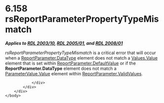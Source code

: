 <html dir="LTR" xmlns:mshelp="http://msdn.microsoft.com/mshelp" xmlns:ddue="http://ddue.schemas.microsoft.com/authoring/2003/5" xmlns:xlink="http://www.w3.org/1999/xlink" xmlns:tool="http://www.microsoft.com/tooltip">
    <head>
        <meta http-equiv="Content-Type" content="text/html; CHARSET=utf-8"></meta>
        <meta name="save" content="history"></meta>
        <title>6.158 rsReportParameterPropertyTypeMismatch</title>
        <xml>
            <mshelp:toctitle title="6.158 rsReportParameterPropertyTypeMismatch"></mshelp:toctitle>
            <mshelp:rltitle title="[MS-RDL]: rsReportParameterPropertyTypeMismatch"></mshelp:rltitle>
            <mshelp:keyword index="A" term="3a71e43f-0f83-4945-99d4-af29d1981274"></mshelp:keyword>
            <mshelp:attr name="DCSext.ContentType" value="open specification"></mshelp:attr>
            <mshelp:attr name="AssetID" value="3a71e43f-0f83-4945-99d4-af29d1981274"></mshelp:attr>
            <mshelp:attr name="TopicType" value="kbRef"></mshelp:attr>
            <mshelp:attr name="DCSext.Title" value="[MS-RDL]: rsReportParameterPropertyTypeMismatch" />
        </xml>
    </head>
    <body>
        <div id="header">
            <h1 class="heading">6.158 rsReportParameterPropertyTypeMismatch</h1>
        </div>
        <div id="mainSection">
            <div id="mainBody">
                <div id="allHistory" class="saveHistory"></div>
                <div id="sectionSection0" class="section" name="collapseableSection">
                    

<p><b><i>Applies to </i></b><a href="a7e2ad00-07c8-4f6d-80ab-3ad55df7b233.html"><b><i>RDL 2003/10</i></b></a><b><i>,
</i></b><a href="3ebe2912-4958-4832-b391-cad1f5e13338.html"><b><i>RDL 2005/01</i></b></a><b><i>,
and </i></b><a href="1e855f94-4617-47e4-b89e-0856c6cb420f.html"><b><i>RDL 2008/01</i></b></a></p>

<p><i>rsReportParameterPropertyTypeMismatch</i> is a critical
error that will occur when a <a href="248a4828-635d-45ec-9f6b-c2f601ed1fa1.html">ReportParameter.DataType</a>
element does not match a <a href="6d1d760f-fc6f-4450-bacd-b0de538016fc.html">Values.Value</a>
element that is set within <a href="8e66448d-9239-490c-8c81-5d4bce32e4d8.html">ReportParameter.DefaultValue</a>
or if the <b>ReportParameter.DataType</b> element does not match a <a href="d334e6cd-960f-4621-af27-d0045654ac57.html">ParameterValue.Value</a>
element within <a href="391604b0-2c0d-4f51-82ae-0c30e75345a4.html">ReportParameter.ValidValues</a>.</p>


                </div>
            </div>
        </div>
    </body>
</html>